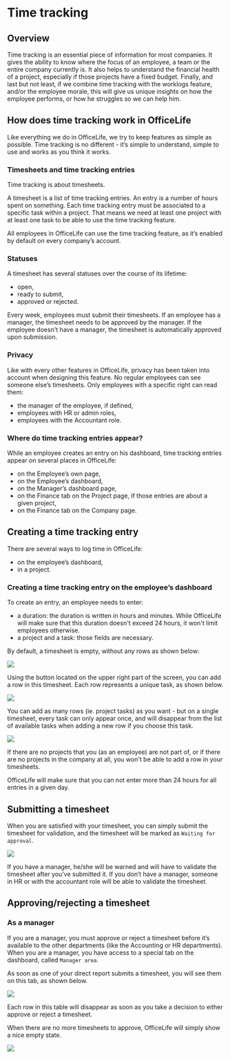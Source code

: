 # Time tracking

## Overview

Time tracking is an essential piece of information for most companies. It gives the ability to know where the focus of an employee, a team or the entire company currently is. It also helps to understand the financial health of a project, especially if those projects have a fixed budget. Finally, and last but not least, if we combine time tracking with the worklogs feature, and/or the employee morale, this will give us unique insights on how the employee performs, or how he struggles so we can help him.

## How does time tracking work in OfficeLife

Like everything we do in OfficeLife, we try to keep features as simple as possible. Time tracking is no different - it’s simple to understand, simple to use and works as you think it works.

### Timesheets and time tracking entries

Time tracking is about timesheets.

A timesheet is a list of time tracking entries. An entry is a number of hours spent on something. Each time tracking entry must be associated to a specific task within a project. That means we need at least one project with at least one task to be able to use the time tracking feature.

All employees in OfficeLife can use the time tracking feature, as it’s enabled by default on every company’s account.

### Statuses

A timesheet has several statuses over the course of its lifetime:

* open,
* ready to submit,
* approved or rejected.

Every week, employees must submit their timesheets. If an employee has a manager, the timesheet needs to be approved by the manager. If the employee doesn't have a manager, the timesheet is automatically approved upon submission.

### Privacy

Like with every other features in OfficeLife, privacy has been taken into account when designing this feature. No regular employees can see someone else’s timesheets. Only employees with a specific right can read them:

* the manager of the employee, if defined,
* employees with HR or admin roles,
* employees with the Accountant role.

### Where do time tracking entries appear?

While an employee creates an entry on his dashboard, time tracking entries appear on several places in OfficeLife:

* on the Employee’s own page,
* on the Employee’s dashboard,
* on the Manager’s dashboard page,
* on the Finance tab on the Project page, if those entries are about a given project,
* on the Finance tab on the Company page.

## Creating a time tracking entry

There are several ways to log time in OfficeLife:

* on the employee’s dashboard,
* in a project.

### Creating a time tracking entry on the employee’s dashboard

To create an entry, an employee needs to enter:

* a duration: the duration is written in hours and minutes. While OfficeLife will make sure that this duration doesn't exceed 24 hours, it won't limit employees otherwise.
* a project and a task: those fields are necessary.

By default, a timesheet is empty, without any rows as shown below:

![](./img/time-tracking-dashboard-blank.png)

Using the button located on the upper right part of the screen, you can add a row in this timesheet. Each row represents a unique task, as shown below.

![](./img/time-tracking-dashboard-add-project.png)

You can add as many rows (ie. project tasks) as you want - but on a single timesheet, every task can only appear once, and will disappear from the list of available tasks when adding a new row if you choose this task.

![](./img/time-tracking-dashboard-rows.png)

If there are no projects that you (as an employee) are not part of, or if there are no projects in the company at all, you won't be able to add a row in your timesheets.

OfficeLife will make sure that you can not enter more than 24 hours for all entries in a given day.

## Submitting a timesheet

When you are satisfied with your timesheet, you can simply submit the timesheet for validation, and the timesheet will be marked as `Waiting for approval`.

![](./img/time-tracking-dashboard-waiting-for-approval.png)

If you have a manager, he/she will be warned and will have to validate the timesheet after you’ve submitted it. If you don’t have a manager, someone in HR or with the accountant role will be able to validate the timesheet.

## Approving/rejecting a timesheet

### As a manager

If you are a manager, you must approve or reject a timesheet before it’s available to the other departments (like the Accounting or HR departments). When you are a manager, you have access to a special tab on the dashboard, called `Manager area`.

As soon as one of your direct report submits a timesheet, you will see them on this tab, as shown below.

![](./img/time-tracking-manager-approvals.png)

Each row in this table will disappear as soon as you take a decision to either approve or reject a timesheet.

When there are no more timesheets to approve, OfficeLife will simply show a nice empty state.

![](./img/time-tracking-manager-blank.png)
